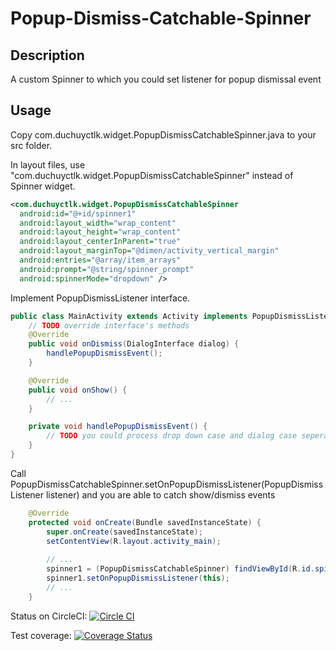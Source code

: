 Popup-Dismiss-Catchable-Spinner
===============================


Description
--
A custom Spinner to which you could set listener for popup dismissal event

Usage
--
Copy com.duchuyctlk.widget.PopupDismissCatchableSpinner.java to your src folder.

In layout files, use "com.duchuyctlk.widget.PopupDismissCatchableSpinner" instead of Spinner widget.

```xml
<com.duchuyctlk.widget.PopupDismissCatchableSpinner
  android:id="@+id/spinner1"
  android:layout_width="wrap_content"
  android:layout_height="wrap_content"
  android:layout_centerInParent="true"
  android:layout_marginTop="@dimen/activity_vertical_margin"
  android:entries="@array/item_arrays"
  android:prompt="@string/spinner_prompt"
  android:spinnerMode="dropdown" />
```

Implement PopupDismissListener interface.

```java
public class MainActivity extends Activity implements PopupDismissListener {
	// TODO override interface's methods
	@Override
	public void onDismiss(DialogInterface dialog) {
		handlePopupDismissEvent();
	}

	@Override
	public void onShow() {
		// ...
	}

	private void handlePopupDismissEvent() {
		// TODO you could process drop down case and dialog case seperately if needed
	}
}
```

Call PopupDismissCatchableSpinner.setOnPopupDismissListener(PopupDismissListener listener) and you are able to catch show/dismiss events

```java
	@Override
	protected void onCreate(Bundle savedInstanceState) {
		super.onCreate(savedInstanceState);
		setContentView(R.layout.activity_main);
		
		// ...
		spinner1 = (PopupDismissCatchableSpinner) findViewById(R.id.spinner1);
		spinner1.setOnPopupDismissListener(this);		
		// ...
	}
```

Status on CircleCI:
[![Circle CI](https://circleci.com/gh/duchuyctlk/Popup-Dismiss-Catchable-Spinner.svg?style=svg)](https://circleci.com/gh/duchuyctlk/Popup-Dismiss-Catchable-Spinner)

Test coverage:
[![Coverage Status](https://coveralls.io/repos/github/duchuyctlk/Popup-Dismiss-Catchable-Spinner/badge.svg?branch=master)](https://coveralls.io/github/duchuyctlk/Popup-Dismiss-Catchable-Spinner?branch=master)

